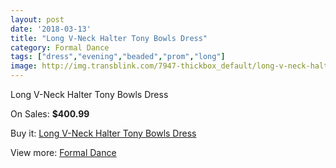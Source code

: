```yaml
---
layout: post
date: '2018-03-13'
title: "Long V-Neck Halter Tony Bowls Dress"
category: Formal Dance
tags: ["dress","evening","beaded","prom","long"]
image: http://img.transblink.com/7947-thickbox_default/long-v-neck-halter-tony-bowls-dress.jpg
---
```

Long V-Neck Halter Tony Bowls Dress

On Sales: **$400.99**
<a href="https://www.transblink.com/en/formal-dance/2580-long-v-neck-halter-tony-bowls-dress.html"><amp-img layout="responsive" width="600" height="600" src="//img.transblink.com/7947-thickbox_default/long-v-neck-halter-tony-bowls-dress.jpg" alt="Long V-Neck Halter Tony Bowls Dress 0" /></a>
<a href="https://www.transblink.com/en/formal-dance/2580-long-v-neck-halter-tony-bowls-dress.html"><amp-img layout="responsive" width="600" height="600" src="//img.transblink.com/7949-thickbox_default/long-v-neck-halter-tony-bowls-dress.jpg" alt="Long V-Neck Halter Tony Bowls Dress 1" /></a>
<a href="https://www.transblink.com/en/formal-dance/2580-long-v-neck-halter-tony-bowls-dress.html"><amp-img layout="responsive" width="600" height="600" src="//img.transblink.com/7948-thickbox_default/long-v-neck-halter-tony-bowls-dress.jpg" alt="Long V-Neck Halter Tony Bowls Dress 2" /></a>

Buy it: [Long V-Neck Halter Tony Bowls Dress](https://www.transblink.com/en/formal-dance/2580-long-v-neck-halter-tony-bowls-dress.html "Long V-Neck Halter Tony Bowls Dress")

View more: [Formal Dance](https://www.transblink.com/en/6-formal-dance "Formal Dance")